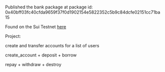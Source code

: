 Published the bank package at package id: 0x40bff03fc40cfda9659f37f0d1902154e5822352c5b9c84dcfe02151cc71ba15


Found on the Sui Testnet [here](https://suiexplorer.com/object/0x40bff03fc40cfda9659f37f0d1902154e5822352c5b9c84dcfe02151cc71ba15?module=oracle&network=testnet)



Project:

create and transfer accounts for a list of users

create_account + deposit + borrow

repay + withdraw +  destroy
